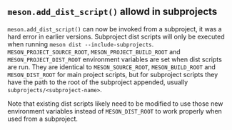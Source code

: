 ## `meson.add_dist_script()` allowd in subprojects

`meson.add_dist_script()` can now be invoked from a subproject, it was a hard
error in earlier versions. Subproject dist scripts will only be executed
when running `meson dist --include-subprojects`. `MESON_PROJECT_SOURCE_ROOT`,
`MESON_PROJECT_BUILD_ROOT` and `MESON_PROJECT_DIST_ROOT` environment variables
are set when dist scripts are run. They are identical to `MESON_SOURCE_ROOT`,
`MESON_BUILD_ROOT` and `MESON_DIST_ROOT` for main project scripts, but for
subproject scripts they have the path to the root of the subproject appended,
usually `subprojects/<subproject-name>`.

Note that existing dist scripts likely need to be modified to use those new
environment variables instead of `MESON_DIST_ROOT` to work properly when used
from a subproject.
